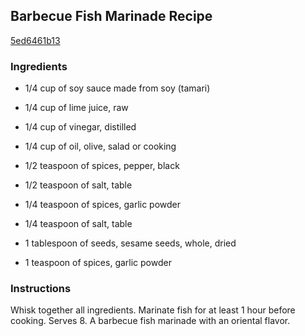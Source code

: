 ## Barbecue Fish Marinade Recipe

[5ed6461b13](http://cookeatshare.com/recipes/barbecue-fish-marinade-78191)

### Ingredients

 - 1/4 cup of soy sauce made from soy (tamari)

 - 1/4 cup of lime juice, raw

 - 1/4 cup of vinegar, distilled

 - 1/4 cup of oil, olive, salad or cooking

 - 1/2 teaspoon of spices, pepper, black

 - 1/2 teaspoon of salt, table

 - 1/4 teaspoon of spices, garlic powder

 - 1/4 teaspoon of salt, table

 - 1 tablespoon of seeds, sesame seeds, whole, dried

 - 1 teaspoon of spices, garlic powder

### Instructions

Whisk together all ingredients. Marinate fish for at least 1 hour before cooking. Serves 8. A barbecue fish marinade with an oriental flavor.